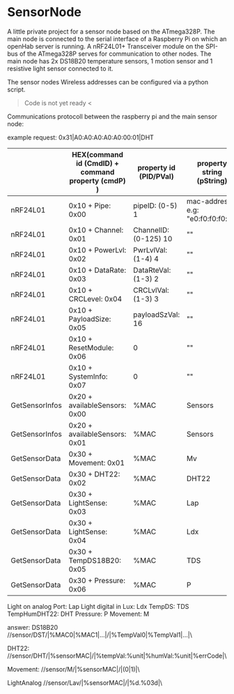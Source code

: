 # SensorNode
A little private project for a sensor node based on the ATmega328P.
The main node is connected to the serial interface of a Raspberry Pi on which an openHab server is running.
A nRF24L01+ Transceiver module on the SPI-bus of the ATmega328P serves for communication to other nodes.
The main node has 2x DS18B20 temperature sensors, 1 motion sensor and 1 resistive light sensor connected to it.

The sensor nodes Wireless addresses can be configured via a python script.

> Code is not yet ready <

Communications protocoll between the raspberry pi and the main sensor node:


example request:
0x31|A0:A0:A0:A0:A0:00:01|DHT 

|  |HEX(command id (CmdID) + command property (cmdP) )| property id (PID/PVal) | property string (pString)|
|-------- |--------------------------------------------------|------------------------|--------------------------|
|nRF24L01 | 0x10 + Pipe: 0x00 | pipeID: (0-5)  1 | mac-address: e.g: "e0:f0:f0:f0:f0"|
|nRF24L01 | 0x10 + Channel: 0x01  | ChannelID: (0-125)  10 | "" |
|nRF24L01 | 0x10 + PowerLvl: 0x02 | PwrLvlVal: (1-4)  4 | ""|
|nRF24L01 | 0x10 + DataRate: 0x03 | DataRteVal: (1-3) 2 | ""|
|nRF24L01 | 0x10 + CRCLevel: 0x04 | CRCLvlVal: (1-3)  3 | ""|
|nRF24L01 | 0x10 + PayloadSize: 0x05 | payloadSzVal: 16 | ""|
|nRF24L01 | 0x10 + ResetModule: 0x06 | 0 | ""|
|nRF24L01 | 0x10 + SystemInfo: 0x07 | 0 | ""|
|GetSensorInfos| 0x20 + availableSensors: 0x00 | %MAC | Sensors|
|GetSensorInfos| 0x20 + availableSensors: 0x01 | %MAC | Sensors|
|GetSensorData | 0x30 + Movement: 0x01 | %MAC | Mv|
|GetSensorData | 0x30 + DHT22: 0x02 | %MAC | DHT22|
|GetSensorData | 0x30 + LightSense: 0x03 | %MAC | Lap|
|GetSensorData | 0x30 + LightSense: 0x04 | %MAC | Ldx|
|GetSensorData | 0x30 + TempDS18B20: 0x05 | %MAC | TDS|
|GetSensorData | 0x30 + Pressure: 0x06 | %MAC | P|


Light on analog Port: Lap
Light digital in Lux: Ldx
TempDS: TDS
TempHumDHT22: DHT
Pressure: P
Movement: M


answer:
DS18B20
//sensor/DST/|%MAC0|%MAC1|...|/|%TempVal0|%TempVal1|...|\\

DHT22:
//sensor/DHT/|%sensorMAC|/|%tempVal:%unit|%humVal:%unit|%errCode|\\

Movement:
//sensor/M/|%sensorMAC|/|(0|1)|\\

LightAnalog
//sensor/Lav/|%sensorMAC|/|%d.%03d|\\





